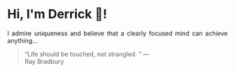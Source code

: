 # Hi, I'm Derrick 👋!
<p align="justify">I admire uniqueness and believe that a clearly focused mind can achieve anything...</p> 
<!-- #quote-start -->
<blockquote>&ldquo;Life should be touched, not strangled.  &rdquo; &mdash; <footer>Ray Bradbury</footer></blockquote>
<!-- #quote-end -->
